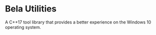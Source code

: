 # Bela Utilities

A C++17 tool library that provides a better experience on the Windows 10 operating system.
